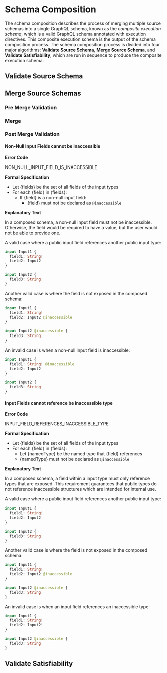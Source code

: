 # Schema Composition

The schema composition describes the process of merging multiple source schemas
into a single GraphQL schema, known as the _composite execution schema_, which
is a valid GraphQL schema annotated with execution directives. This composite
execution schema is the output of the schema composition process. The schema
composition process is divided into four major algorithms: **Validate Source
Schema**, **Merge Source Schema**, and **Validate Satisfiability**, which are
run in sequence to produce the composite execution schema.

## Validate Source Schema

## Merge Source Schemas

### Pre Merge Validation

### Merge

### Post Merge Validation

#### Non-Null Input Fields cannot be inaccessible 

**Error Code**

NON_NULL_INPUT_FIELD_IS_INACCESSIBLE

**Formal Specification**

- Let {fields} be the set of all fields of the input types
- For each {field} in {fields}:
  - If {field} is a non-null input field:
    - {field} must not be declared as `@inaccessible`

**Explanatory Text**

In a composed schema, a non-null input field must not be inaccessible. 
Otherwise, the field would be required to have a value, but the user would not be able to provide one.

A valid case where a public input field references another public input type:

```graphql example
input Input1 {
  field1: String!
  field2: Input2
}

input Input2 {
  field3: String
}
```

Another valid case is where the field is not exposed in the composed schema:

```graphql example
input Input1 {
  field1: String! 
  field2: Input2 @inaccessible
}

input Input2 @inaccessible {
  field3: String
}
```

An invalid case is when a non-null input field is inaccessible:

```graphql counter-example
input Input1 {
  field1: String! @inaccessible
  field2: Input2
}

input Input2 {
  field3: String
}
```

#### Input Fields cannot reference be inaccessible type

**Error Code**

INPUT_FIELD_REFERENCES_INACCESSIBLE_TYPE

**Formal Specification**

- Let {fields} be the set of all fields of the input types
- For each {field} in {fields}:
  - Let {namedType} be the named type that {field} references
  - {namedType} must not be declared as `@inaccessible`

**Explanatory Text**

In a composed schema, a field within a input type must only reference types that are exposed. 
This requirement guarantees that public types do not reference inaccessible structures which are intended for internal use.

A valid case where a public input field references another public input type:

```graphql example
input Input1 {
  field1: String!
  field2: Input2
}

input Input2 {
  field3: String
}
```

Another valid case is where the field is not exposed in the composed schema:

```graphql example
input Input1 {
  field1: String! 
  field2: Input2 @inaccessible
}

input Input2 @inaccessible {
  field3: String
}
```

An invalid case is when an input field references an inaccessible type:

```graphql counter-example
input Input1 {
  field1: String!
  field2: Input2!
}

input Input2 @inaccessible {
  field3: String
}
```


## Validate Satisfiability
